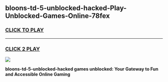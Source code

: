 
## bloons-td-5-unblocked-hacked-Play-Unblocked-Games-Online-78fex
<h3>
<a href="https://premium76.site?title=bloons-td-5-unblocked-hacked&ref=25A">CLICK TO PLAY</a></h3>
<hr>

<h3>
<a href="https://premium76.site?title=bloons-td-5-unblocked-hacked&ref=25A">CLICK 2 PLAY</a>
  
</h3>

<a href="https://premium76.site?title=bloons-td-5-unblocked-hacked&ref=25A"><img src="https://clearcache.store/games.png"></a>


**bloons-td-5-unblocked-hacked games unblocked: Your Gateway to Fun and Accessible Online Gaming**
